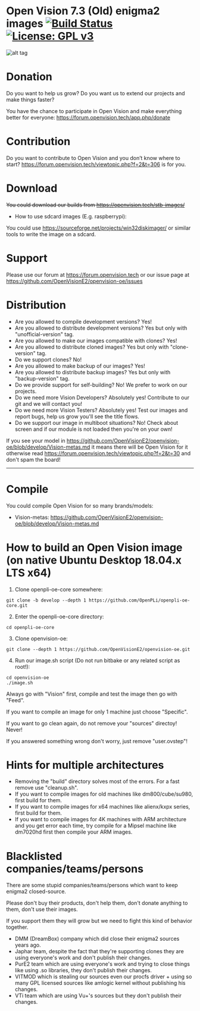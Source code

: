 Open Vision 7.3 (Old) enigma2 images [![Build Status](https://travis-ci.org/OpenVisionE2/openvision-oe.svg?branch=develop)](https://travis-ci.org/OpenVisionE2/openvision-oe) [![License: GPL v3](https://img.shields.io/badge/License-GPLv3-blue.svg)](https://www.gnu.org/licenses/gpl-3.0)
==========================
![alt tag](https://raw.github.com/OpenVisionE2/openvision-oe/develop/recipes-openvision/bootlogo/openvision-bootlogo/bootlogo.jpg)

# Donation

Do you want to help us grow? Do you want us to extend our projects and make things faster?

You have the chance to participate in Open Vision and make everything better for everyone: https://forum.openvision.tech/app.php/donate

# Contribution

Do you want to contribute to Open Vision and you don’t know where to start? https://forum.openvision.tech/viewtopic.php?f=2&t=306 is for you.

# Download

<strike>You could download our builds from https://openvision.tech/stb-images/</strike>
* How to use sdcard images (E.g. raspberrypi):

You could use https://sourceforge.net/projects/win32diskimager/ or similar tools to write the image on a sdcard.

# Support

Please use our forum at https://forum.openvision.tech or our issue page at https://github.com/OpenVisionE2/openvision-oe/issues

# Distribution

* Are you allowed to compile development versions? Yes!
* Are you allowed to distribute development versions? Yes but only with "unofficial-version" tag.
* Are you allowed to make our images compatible with clones? Yes!
* Are you allowed to distribute cloned images? Yes but only with "clone-version" tag.
* Do we support clones? No!
* Are you allowed to make backup of our images? Yes!
* Are you allowed to distribute backup images? Yes but only with "backup-version" tag.
* Do we provide support for self-building? No! We prefer to work on our projects.
* Do we need more Vision Developers? Absolutely yes! Contribute to our git and we will contact you!
* Do we need more Vision Testers? Absolutely yes! Test our images and report bugs, help us grow you'll see the title flows.
* Do we support our image in multiboot situations? No! Check about screen and if our module is not loaded then you're on your own!

If you see your model in https://github.com/OpenVisionE2/openvision-oe/blob/develop/Vision-metas.md it means there will be Open Vision for it otherwise read https://forum.openvision.tech/viewtopic.php?f=2&t=30 and don't spam the board!

---

# Compile

You could compile Open Vision for so many brands/models:
* Vision-metas: https://github.com/OpenVisionE2/openvision-oe/blob/develop/Vision-metas.md

# How to build an Open Vision image (on native Ubuntu Desktop 18.04.x LTS x64)

1. Clone openpli-oe-core somewhere:
```
git clone -b develop --depth 1 https://github.com/OpenPLi/openpli-oe-core.git
```
2. Enter the openpli-oe-core directory:
```
cd openpli-oe-core
```
3. Clone openvision-oe:
```
git clone --depth 1 https://github.com/OpenVisionE2/openvision-oe.git
```
4. Run our image.sh script (Do not run bitbake or any related script as root!):
```
cd openvision-oe
./image.sh
```
Always go with "Vision" first, compile and test the image then go with "Feed".

If you want to compile an image for only 1 machine just choose "Specific".

If you want to go clean again, do not remove your "sources" directoy! Never!

If you answered something wrong don't worry, just remove "user.ovstep"!

# Hints for multiple architectures

* Removing the "build" directory solves most of the errors. For a fast remove use "cleanup.sh".
* If you want to compile images for old machines like dm800/cube/su980, first build for them.
* If you want to compile images for x64 machines like alienx/kxpx series, first build for them.
* If you want to compile images for 4K machines with ARM architecture and you get error each time, try compile for a Mipsel machine like dm7020hd first then compile your ARM images.

# Blacklisted companies/teams/persons

There are some stupid companies/teams/persons which want to keep enigma2 closed-source.

Please don't buy their products, don't help them, don't donate anything to them, don't use their images.

If you support them they will grow but we need to fight this kind of behavior together.

* DMM (DreamBox) company which did close their enigma2 sources years ago.
* Japhar team, despite the fact that they're supporting clones they are using everyone's work and don't publish their changes.
* PurE2 team which are using everyone's work and trying to close things like using .so libraries, they don't publish their changes.
* VITMOD which is stealing our sources even our procfs driver + using so many GPL licensed sources like amlogic kernel without publishing his changes.
* VTi team which are using Vu+'s sources but they don't publish their changes.
